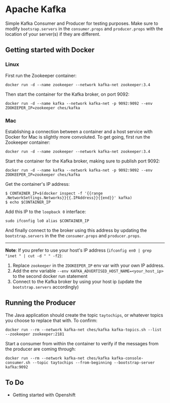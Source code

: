 # Apache Kafka 
Simple Kafka Consumer and Producer for testing purposes.
Make sure to modify `bootsrap.servers` in the `consumer.props` and `producer.props` with the location of your server(s) if they are different. 

## Getting started with Docker
### Linux
First run the Zookeeper container:

```
docker run -d --name zookeeper --network kafka-net zookeeper:3.4
```

Then start the container for the Kafka broker, on port 9092:

```
docker run -d --name kafka --network kafka-net -p 9092:9092 --env ZOOKEEPER_IP=zookeeper ches/kafka
```

### Mac
Establishing a connection between a container and a host service with Docker for Mac is slightly more convoluted. To get going, first run the Zookeeper container:

```
docker run -d --name zookeeper --network kafka-net zookeeper:3.4
```
Start the container for the Kafka broker, making sure to publish port 9092: 

```
docker run -d --name kafka --network kafka-net -p 9092:9092 --env ZOOKEEPER_IP=zookeeper ches/kafka
```

Get the container's IP address:

```
$ CONTAINER_IP=$(docker inspect -f '{{range .NetworkSettings.Networks}}{{.IPAddress}}{{end}}' kafka)
$ echo $CONTAINER_IP 
```
Add this IP to the `loopback 0` interface: 
```
sudo ifconfig lo0 alias $CONTAINER_IP
```

And finally connect to the broker using this address by updating the `bootstrap.servers` in the the `consumer.props` and `producer.props`.

______ 

**Note**: If you prefer to use your host's IP address (`ifconfig en0 | grep "inet " | cut -d " " -f2`):
1. Replace `zookeeper` in the `ZOOKEEPER_IP` env var with your own IP address.
2. Add the env variable `--env KAFKA_ADVERTISED_HOST_NAME=<your_host_ip>` to the second docker run statement
3. Connect to the Kafka broker by using your host ip (update the `bootstrap.servers` accordingly)

## Running the Producer

The Java application should create the topic `taytochips`, or whatever topics you choose to replace that with. To confirm:

```
docker run --rm --network kafka-net ches/kafka kafka-topics.sh --list --zookeeper zookeeper:2181
```

Start a consumer from within the container to verify if the messages from the producer are coming through:

```
docker run --rm --network kafka-net ches/kafka kafka-console-consumer.sh --topic taytochips --from-beginning --bootstrap-server kafka:9092
```

## To Do
- Getting started with Openshift